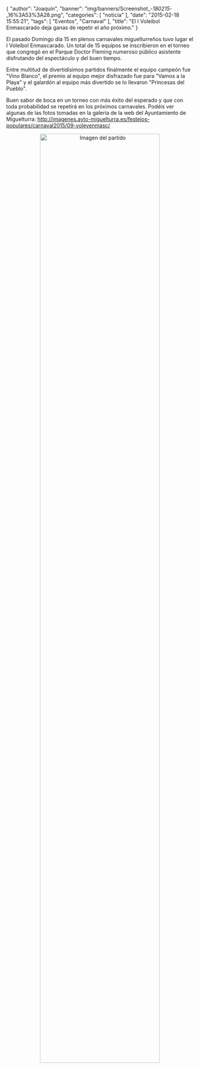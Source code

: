 {
  "author": "Joaquín", 
  "banner": "img/banners/Screenshot_-_180215_-_16%3A53%3A28.png", 
  "categories": [
    "noticia"
  ], 
  "date": "2015-02-18 15:55:21", 
  "tags": [
    "Eventos", 
    "Carnaval"
  ], 
  "title": "El I Voleibol Enmascarado deja ganas de repetir el año próximo."
}

El pasado Domingo día 15 en plenos carnavales miguelturreños tuvo lugar el I Voleibol Enmascarado. Un total de 15 equipos se inscribieron en el torneo que congregó en el Parque Doctor Fleming  numeroso público asistente disfrutando del espectáculo y del buen tiempo. 

Entre multitud de divertidísimos partidos finalmente el equipo campeón fue "Vino Blanco", el premio al equipo mejor disfrazado fue para "Vamos a la Playa" y el galardón al equipo más divertido se lo llevaron "Princesas del Pueblo".

Buen sabor de boca en un torneo con más éxito del esperado y que con toda probabilidad se repetirá en los próximos carnavales. Podéis ver algunas de las fotos tomadas en la galería de la web del Ayuntamiento de Miguelturra: http://imagenes.ayto-miguelturra.es/festejos-populares/carnaval2015/09-voleyenmasc/

<center>
<a target="_new" href="http://www.advmiguelturra.org/img/banners/Screenshot%20-%20180215%20-%2016%3A53%3A28.png"> 
<img alt="Imagen del partido" width="80%" align="center" src="http://www.advmiguelturra.org/img/banners/Screenshot%20-%20180215%20-%2016%3A53%3A28.png"/> </a> </center>

